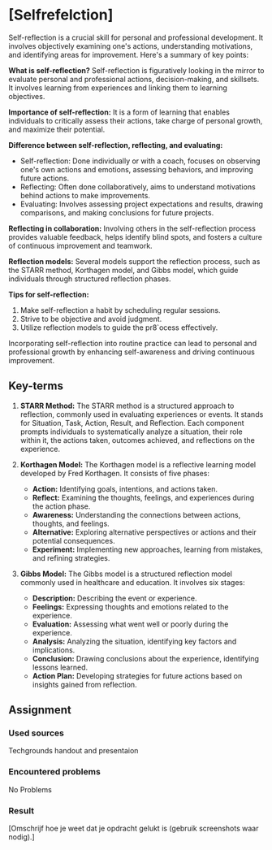 # [Selfrefelction]

Self-reflection is a crucial skill for personal and professional development. It involves objectively examining one's actions, understanding motivations, and identifying areas for improvement. Here's a summary of key points:

**What is self-reflection?**
Self-reflection is figuratively looking in the mirror to evaluate personal and professional actions, decision-making, and skillsets. It involves learning from experiences and linking them to learning objectives.

**Importance of self-reflection:**
It is a form of learning that enables individuals to critically assess their actions, take charge of personal growth, and maximize their potential.

**Difference between self-reflection, reflecting, and evaluating:**

- Self-reflection: Done individually or with a coach, focuses on observing one's own actions and emotions, assessing behaviors, and improving future actions.
- Reflecting: Often done collaboratively, aims to understand motivations behind actions to make improvements.
- Evaluating: Involves assessing project expectations and results, drawing comparisons, and making conclusions for future projects.

**Reflecting in collaboration:**
Involving others in the self-reflection process provides valuable feedback, helps identify blind spots, and fosters a culture of continuous improvement and teamwork.

**Reflection models:**
Several models support the reflection process, such as the STARR method, Korthagen model, and Gibbs model, which guide individuals through structured reflection phases.

**Tips for self-reflection:**

1) Make self-reflection a habit by scheduling regular sessions.
2) Strive to be objective and avoid judgment.
3) Utilize reflection models to guide the pr8`ocess effectively.

Incorporating self-reflection into routine practice can lead to personal and professional growth by enhancing self-awareness and driving continuous improvement.

## Key-terms

1. **STARR Method:** The STARR method is a structured approach to reflection, commonly used in evaluating experiences or events. It stands for Situation, Task, Action, Result, and Reflection. Each component prompts individuals to systematically analyze a situation, their role within it, the actions taken, outcomes achieved, and reflections on the experience.

2. **Korthagen Model:** The Korthagen model is a reflective learning model developed by Fred Korthagen. It consists of five phases:
   
   - **Action:** Identifying goals, intentions, and actions taken.
   - **Reflect:** Examining the thoughts, feelings, and experiences during the action phase.
   - **Awareness:** Understanding the connections between actions, thoughts, and feelings.
   - **Alternative:** Exploring alternative perspectives or actions and their potential consequences.
   - **Experiment:** Implementing new approaches, learning from mistakes, and refining strategies.

3. **Gibbs Model:** The Gibbs model is a structured reflection model commonly used in healthcare and education. It involves six stages:
   
   - **Description:** Describing the event or experience.
   - **Feelings:** Expressing thoughts and emotions related to the experience.
   - **Evaluation:** Assessing what went well or poorly during the experience.
   - **Analysis:** Analyzing the situation, identifying key factors and implications.
   - **Conclusion:** Drawing conclusions about the experience, identifying lessons learned.
   - **Action Plan:** Developing strategies for future actions based on insights gained from reflection.

## Assignment

### Used sources

Techgrounds handout and presentaion 

### Encountered problems

No Problems

### Result

[Omschrijf hoe je weet dat je opdracht gelukt is (gebruik screenshots waar nodig).]